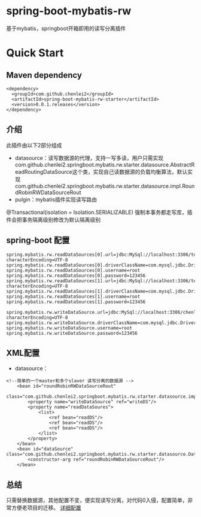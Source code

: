 # spring-boot-mybatis-rw
基于mybatis，springboot开箱即用的读写分离插件

# Quick Start
Maven dependency
---
```
<dependency>
  <groupId>com.github.chenlei2</groupId>
  <artifactId>spring-boot-mybatis-rw-starter</artifactId>
  <version>0.0.1.releases</version>
</dependency>
```

介绍
---
此插件由以下2部分组成
- datasource：读写数据源的代理，支持一写多读，用户只需实现 com.github.chenlei2.springboot.mybatis.rw.starter.datasource.AbstractReadRoutingDataSource这个类，实现自己读数据源的负载均衡算法，默认实现com.github.chenlei2.springboot.mybatis.rw.starter.datasource.impl.RoundRobinRWDataSourceRout
- pulgin：mybatis插件实现读写路由


@Transactional(isolation = Isolation.SERIALIZABLE) 强制本事务都走写库，插件会把事务隔离级别修改为默认隔离级别

spring-boot 配置
---
```
spring.mybatis.rw.readDataSources[0].url=jdbc:MySql://localhost:3306/test?characterEncoding=UTF-8
spring.mybatis.rw.readDataSources[0].driverClassName=com.mysql.jdbc.Driver
spring.mybatis.rw.readDataSources[0].username=root
spring.mybatis.rw.readDataSources[0].password=123456
spring.mybatis.rw.readDataSources[1].url=jdbc:MySql://localhost:3306/test?characterEncoding=UTF-8
spring.mybatis.rw.readDataSources[1].driverClassName=com.mysql.jdbc.Driver
spring.mybatis.rw.readDataSources[1].username=root
spring.mybatis.rw.readDataSources[1].password=123456

spring.mybatis.rw.writeDataSource.url=jdbc:MySql://localhost:3306/chenlei?characterEncoding=UTF-8
spring.mybatis.rw.writeDataSource.driverClassName=com.mysql.jdbc.Driver
spring.mybatis.rw.writeDataSource.username=root
spring.mybatis.rw.writeDataSource.password=123456
``` 

XML配置
---
- datasource：
```
<!--简单的一个master和多个slaver 读写分离的数据源 -->
	<bean id="roundRobinRWDataSourceRout"
	    class="com.github.chenlei2.springboot.mybatis.rw.starter.datasource.impl.RoundRobinRWDataSourceRout">
	    <property name="writeDataSource" ref="writeDS"/>
	    <property name="readDataSoures">
	        <list>
	            <ref bean="readDS"/>
	            <ref bean="readDS"/>
	            <ref bean="readDS"/>
	        </list>
	    </property>
	</bean>
	<bean id="dataSource" class="com.github.chenlei2.springboot.mybatis.rw.starter.datasource.DataSourceProxy">
		<constructor-arg ref="roundRobinRWDataSourceRout"/>
	</bean>
``` 

总结
---
只需替换数据源，其他配置不变，便实现读写分离，对代码0入侵，配置简单，非常方便老项目的迁移。
[详细配置](https://github.com/chenlei2/spring-boot-mybatis-rw/blob/master/spring-boot-mybatis-rw/mybatis-rw-sample-xml/src/main/resources/spring-mybatis.xml)
